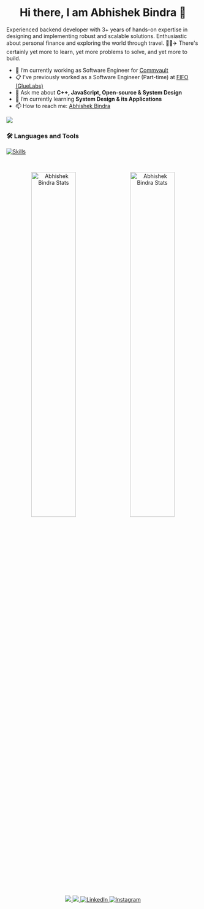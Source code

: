 <!--
**Abhi3685/Abhi3685** is a ✨ _special_ ✨ repository because its `README.md` (this file) appears on your GitHub profile.

Here are some ideas to get you started:

- 🔭 I’m currently working on ...
- 🌱 I’m currently learning ...
- 👯 I’m looking to collaborate on ...
- 🤔 I’m looking for help with ...
- 💬 Ask me about ...
- 📫 How to reach me: ...
- 😄 Pronouns: ...
- ⚡ Fun fact: ...
-->

<h1 align="center">Hi there, I am Abhishek Bindra 👋</h1>

Experienced backend developer with 3+ years of hands-on expertise in designing and implementing robust and scalable solutions.
Enthusiastic about personal finance and exploring the world through travel. 🚀💼✈️
There's certainly yet more to learn, yet more problems to solve, and yet more to build.

- 🔭 I’m currently working as Software Engineer for <a href="https://commvault.com/" target="_blank">Commvault</a>
- 📋 I've previously worked as a Software Engineer (Part-time) at [FIFO (GlueLabs)](fifo.im)
- 💬 Ask me about <strong>C++, JavaScript, Open-source & System Design</strong>
- 🌱 I’m currently learning <strong>System Design & its Applications</strong>
- 📫 How to reach me: <a href="https://www.linkedin.com/in/abhishekbindra/" target="_blank">Abhishek Bindra</a>

<img src="https://komarev.com/ghpvc/?username=Abhi3685&&style=flat-square" align="center" />

### :hammer_and_wrench: Languages and Tools 
[![Skills](https://devicons.dev.br/icons?icon=CPP,JavaScript,GraphQL,Git,VSCode,React,Postman,PostgreSQL,NodeJS,MySQL,MongoDB,Linux,HTML,Github,Firebase,CSS,Bootstrap,Azure,Docker,VisualStudio,CS,Redis&theme=dark)](https://devicons.dev.br/)

<br/>

<p align="center">
  <img width="48%" src="http://github-readme-streak-stats.herokuapp.com?user=abhi3685" alt="Abhishek Bindra Stats">
  &nbsp;&nbsp;
  <img width="48%" src="https://github-readme-stats.vercel.app/api?username=Abhi3685&show_icons=true" alt="Abhishek Bindra Stats">
</p>

<p align="center">
    <a href="https://github.com/Abhi3685" alt="Github" title="github">
       <img src="https://img.shields.io/badge/For_More_Useful_Repos-15k?style=for-the-badge&color=2088FF&logo=github&logoColor=fff"/>
    </a>
    <a href="https://leetcode.com/abhi3685" alt="Leetcode" title="leetcode">
        <img src="https://img.shields.io/badge/For_Problem_Solving_Skills-15k?style=for-the-badge&color=ffd000&logo=leetcode&logoColor=black"/>
    </a>
    <a href="https://www.linkedin.com/in/abhishek-bindra/" alt="Linkedin" title="linkedin">
        <img src="https://img.shields.io/badge/For_Professional_Updates-15k?style=for-the-badge&color=0a66c2&logo=linkedin" alt="LinkedIn"/>
    </a>
    <a href="https://www.instagram.com/ab.bindra/" alt="Instagram" title="instagram">
        <img src="https://img.shields.io/badge/For_Personal_Updates-2k?style=for-the-badge&color=E4405F&logo=instagram&logoColor=fff" alt="Instagram"/>
    </a>
</p>
